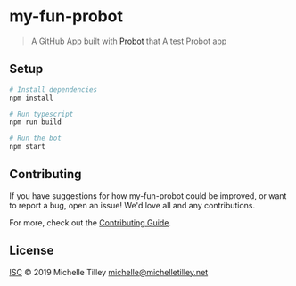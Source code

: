 # my-fun-probot

> A GitHub App built with [Probot](https://github.com/probot/probot) that A test Probot app

## Setup

```sh
# Install dependencies
npm install

# Run typescript
npm run build

# Run the bot
npm start
```

## Contributing

If you have suggestions for how my-fun-probot could be improved, or want to report a bug, open an issue! We'd love all and any contributions.

For more, check out the [Contributing Guide](CONTRIBUTING.md).

## License

[ISC](LICENSE) © 2019 Michelle Tilley <michelle@michelletilley.net>
